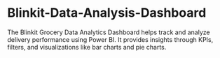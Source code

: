 # Blinkit-Data-Analysis-Dashboard
The Blinkit Grocery Data Analytics Dashboard helps track and analyze delivery performance using Power BI. It provides insights through KPIs, filters, and visualizations like bar charts and pie charts.

